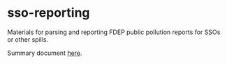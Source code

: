 # sso-reporting

Materials for parsing and reporting FDEP public pollution reports for SSOs or other spills.

Summary document [here](https://tbep-tech.github.io/sso-reporting/sso-reporting.html).